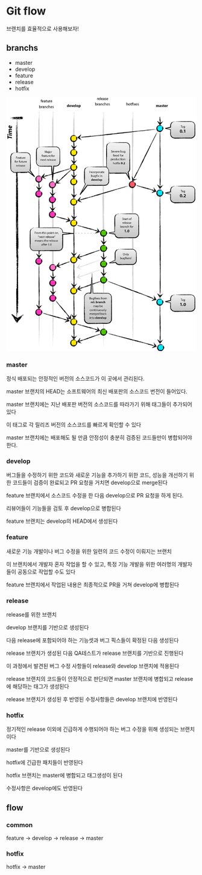 # Git flow

브랜치를 효율적으로 사용해보자!

## branchs

- master
- develop
- feature
- release
- hotfix

![git-flow]("./../../img/git-flow.png)

### master

정식 배포되는 안정적인 버전의 소스코드가 이 곳에서 관리된다.

master 브랜치의 HEAD는 소프트웨어의 최신 배포판의 소스코드 번전이 들어있다.

master 브랜치에는 지난 배포판 버전의 소스코드를 따라가기 위해 태그들이 추가되어 있다

이 태그로 각 릴리즈 버전의 소스코드를 빠르게 확인할 수 있다

master 브랜치에는 배포해도 될 만큼 안정성이 충분히 검증된 코드들만이 병합되어야 한다.

### develop

버그들을 수정하기 위한 코드와 새로운 기능을 추가하기 위한 코드, 성능을 개선하기 위한 코드들이 검증이 완료되고 PR 요청을 거치면 develop으로 merge된다

feature 브랜치에서 소스코드 수정을 한 다음 develop으로 PR 요청을 하게 된다.

리뷰어들이 기능들을 검토 후 develop으로 병합된다

feature 브랜치는 develop의 HEAD에서 생성된다

### feature

새로운 기능 개발이나 버그 수정을 위한 일련의 코드 수정이 이뤄지는 브랜치

이 브랜치에서 개발자 혼자 작업을 할 수 있고, 특정 기능 개발을 위한 여러명의 개발자들이 공동으로 작업할 수도 있다

feature 브랜치에서 작업된 내용은 최종적으로 PR을 거쳐 develop에 병합된다

### release

release를 위한 브랜치

develop 브랜치를 기반으로 생성된다

다음 release에 포함되어야 하는 기능셋과 버그 픽스들이 확정된 다음 생성된다

release 브랜치가 생성된 다음 QA테스트가 release 브랜치를 기반으로 진행된다

이 과정에서 발견된 버그 수정 사항들이 release와 develop 브랜치에 적용된다

release 브랜치의 코드들이 안정적으로 판단되면 master 브랜치에 병합되고 release에 해당하는 태그가 생성된다

release 브랜치가 생성된 후 반영된 수정사항들은 develop 브랜치에 반영된다

### hotfix

정기적인 release 이외에 긴급하게 수행되어야 하는 버그 수정을 위해 생성되는 브랜치이다

master를 기반으로 생성된다

hotfix에 긴급한 패치들이 반영된다

hotfix 브랜치는 master에 병합되고 태그생성이 된다

수정사항은 develop에도 반영된다

## flow

### common

feature -> develop -> release -> master

### hotfix

hotfix -> master